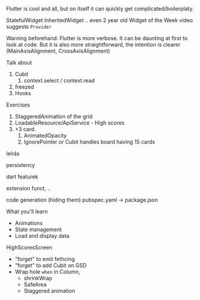 Flutter is cool and all, but on itself it can quickly get complicated/boilerplaty.

StatefulWidget
InheritedWidget .. even 2 year old Widget of the Week video suggests `Provider`


Warning beforehand: Flutter is more verbose. It can be daunting at first to look at code.
But it is also more straightforward, the intention is clearer (MainAxisAlignment, CrossAxisAlignment)


Talk about
1. Cubit
   1. context.select / context.read
2. freezed
3. Hooks

Exercises

1. StaggeredAnimation of the grid
2. LoadableResource/ApiService - High scores
3. +3 card. 
   1. AnimatedOpacity
   2. IgnorePointer or Cubit handles board having 15 cards





leírás

persistency




dart featurek

extension funct, 
..

code generation (hiding them)
pubspec.yaml -> package.json



What you'll learn
- Animations
- State management
- Load and display data




HighScoresScreen

- "forget" to emit fethcing
- "forget" to add Cubit on GSD
- Wrap hole `when` in Column, 
  - shrinkWrap
  - SafeArea
  - Staggered animation
